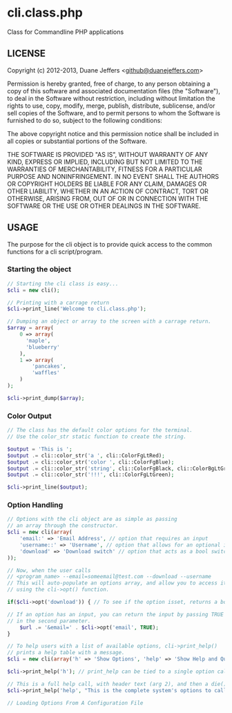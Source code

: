 # cli.class.php

Class for Commandline PHP applications

## LICENSE
Copyright (c) 2012-2013, Duane Jeffers <<github@duanejeffers.com>>

Permission is hereby granted, free of charge, to any person obtaining a copy of this software and associated documentation files (the "Software"), to deal in the Software without restriction, including without limitation the rights to use, copy, modify, merge, publish, distribute, sublicense, and/or sell copies of the Software, and to permit persons to whom the Software is furnished to do so, subject to the following conditions:

The above copyright notice and this permission notice shall be included in all copies or substantial portions of the Software.

THE SOFTWARE IS PROVIDED "AS IS", WITHOUT WARRANTY OF ANY KIND, EXPRESS OR IMPLIED, INCLUDING BUT NOT LIMITED TO THE WARRANTIES OF MERCHANTABILITY, FITNESS FOR A PARTICULAR PURPOSE AND NONINFRINGEMENT. IN NO EVENT SHALL THE AUTHORS OR COPYRIGHT HOLDERS BE LIABLE FOR ANY CLAIM, DAMAGES OR OTHER LIABILITY, WHETHER IN AN ACTION OF CONTRACT, TORT OR OTHERWISE, ARISING FROM, OUT OF OR IN CONNECTION WITH THE SOFTWARE OR THE USE OR OTHER DEALINGS IN THE SOFTWARE.

## USAGE
The purpose for the cli object is to provide quick access to the common functions for a cli script/program.

### Starting the object
```php
// Starting the cli class is easy...
$cli = new cli();

// Printing with a carrage return
$cli->print_line('Welcome to cli.class.php');

// Dumping an object or array to the screen with a carrage return.
$array = array(
    0 => array(
      'maple',
      'blueberry'
	),
	1 => array(
	    'pancakes',
		'waffles'
	)
);

$cli->print_dump($array);
```

### Color Output
```php
// The class has the default color options for the terminal. 
// Use the color_str static function to create the string.

$output = 'This is ';
$output .= cli::color_str('a ', cli::ColorFgLtRed);
$output .= cli::color_str('color ', cli::ColorFgBlue);
$output .= cli::color_str('string', cli::ColorFgBlack, cli::ColorBgLtGray);
$output .= cli::color_str('!!!', cli::ColorFgLtGreen);

$cli->print_line($output);
```

### Option Handling
```php
// Options with the cli object are as simple as passing 
// an array through the constructor.
$cli = new cli(array(
    'email:' => 'Email Address', // option that requires an input
    'username::' => 'Username', // option that allows for an optional input
    'download' => 'Download switch' // option that acts as a bool switch
));

// Now, when the user calls 
// <program_name> --email=someemail@test.com --download --username
// This will auto-populate an options array, and allow you to access it
// using the cli->opt() function.

if($cli->opt('download')) { // To see if the option isset, returns a bool

// If an option has an input, you can return the input by passing TRUE
// in the second parameter.
    $url .= '&email=' . $cli->opt('email', TRUE);
}

// To help users with a list of available options, cli->print_help()
// prints a help table with a message.
$cli = new cli(array('h' => 'Show Options', 'help' => 'Show Help and Quit'));

$cli->print_help('h'); // print_help can be tied to a single option call.

// This is a full help call, with header text (arg 2), and then a die() call. (arg 3).
$cli->print_help('help', "This is the complete system's options to call", TRUE);

// Loading Options From A Configuration File

```
